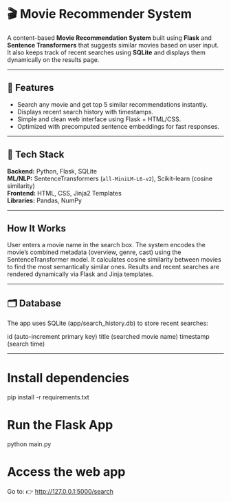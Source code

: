 # 🎬 Movie Recommender System

A content-based **Movie Recommendation System** built using **Flask** and **Sentence Transformers** that suggests similar movies based on user input.  
It also keeps track of recent searches using **SQLite** and displays them dynamically on the results page.

---

## 🚀 Features

- Search any movie and get top 5 similar recommendations instantly.  
- Displays recent search history with timestamps.  
- Simple and clean web interface using Flask + HTML/CSS.  
- Optimized with precomputed sentence embeddings for fast responses.

---

## 🧩 Tech Stack

**Backend:** Python, Flask, SQLite  
**ML/NLP:** SentenceTransformers (`all-MiniLM-L6-v2`), Scikit-learn (cosine similarity)  
**Frontend:** HTML, CSS, Jinja2 Templates  
**Libraries:** Pandas, NumPy  

---

## How It Works

User enters a movie name in the search box.
The system encodes the movie’s combined metadata (overview, genre, cast) using the SentenceTransformer model.
It calculates cosine similarity between movies to find the most semantically similar ones.
Results and recent searches are rendered dynamically via Flask and Jinja templates.

---

## 🗂️ Database

The app uses SQLite (app/search_history.db) to store recent searches:

id (auto-increment primary key)
title (searched movie name)
timestamp (search time)

---

# Install dependencies

pip install -r requirements.txt

# Run the Flask App

python main.py

# Access the web app

Go to: 👉 http://127.0.0.1:5000/search